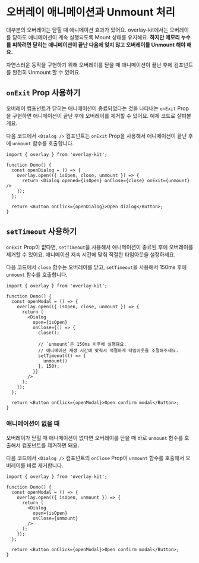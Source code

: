 # 오버레이 애니메이션과 Unmount 처리

대부분의 오버레이는 닫힐 때 애니메이션 효과가 있어요. overlay-kit에서는 오버레이를 닫아도 애니메이션이 계속 실행되도록 Mount 상태를 유지해요. **하지만 메모리 누수를 피하려면 닫히는 애니메이션이 끝난 다음에 잊지 않고 오버레이를 Unmount 해야 해요.**

자연스러운 동작을 구현하기 위해 오버레이를 닫을 때 애니메이션이 끝난 후에 컴포넌트를 완전히 Unmount 할 수 있어요.

## `onExit` Prop 사용하기

오버레이 컴포넌트가 닫히는 애니메이션이 종료되었다는 것을 나타내는 `onExit` Prop을 구현하면 애니메이션이 끝난 후에 오버레이를 제거할 수 있어요. 예제 코드로 살펴볼게요.

다음 코드에서 `<Dialog />` 컴포넌트는 `onExit` Prop을 사용해서 애니메이션이 끝난 후에 `unmount` 함수를 호출합니다.

```tsx{6}
import { overlay } from 'overlay-kit';

function Demo() {
  const openDialog = () => {
    overlay.open(({ isOpen, close, unmount }) => {
      return <Dialog opened={isOpen} onClose={close} onExit={unmount} />
    });
  };

  return <Button onClick={openDialog}>Open dialog</Button>;
}
```

## `setTimeout` 사용하기

`onExit` Prop이 없다면, `setTimeout`을 사용해서 애니메이션이 종료된 후에 오버레이를 제거할 수 있어요. 애니메이션 지속 시간에 맞춰 적절한 타임아웃을 설정하세요.

다음 코드에서 `close` 함수는 오버레이를 닫고, `setTimeout`을 사용해서 150ms 후에 `unmount` 함수를 호출합니다.

```tsx{12-16}
import { overlay } from 'overlay-kit';

function Demo() {
  const openModal = () => {
    overlay.open(({ isOpen, close, unmount }) => {
      return (
        <Dialog
          open={isOpen}
          onClose={() => {
            close();

            // `unmount`은 150ms 이후에 실행돼요.
            // 애니메이션 재생 시간에 맞춰서 적절하게 타임아웃을 조절해주세요.
            setTimeout(() => {
              unmount()
            }, 150);
          }}
        />
      );
    });
  };

  return <Button onClick={openModal}>Open confirm modal</Button>;
}
```

### 애니메이션이 없을 때

오버레이가 닫힐 때 애니메이션이 없다면 오버레이를 닫을 때 바로 `unmount` 함수를 호출해서 컴포넌트를 제거하면 돼요.

다음 코드에서 `<Dialog />` 컴포넌트의 `onClose` Prop이 `unmount` 함수를 호출해서 오버레이를 바로 제거합니다.


```tsx{9}
import { overlay } from 'overlay-kit';

function Demo() {
  const openModal = () => {
    overlay.open(({ isOpen, unmount }) => {
      return (
        <Dialog
          open={isOpen}
          onClose={unmount}
        />
      );
    });
  };

  return <Button onClick={openModal}>Open confirm modal</Button>;
}
```
